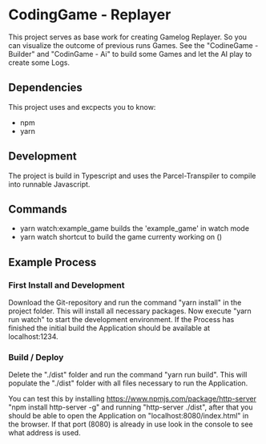 # CodingGame - Replayer

This project serves as base work for creating Gamelog Replayer.
So you can visualize the outcome of previous runs Games.
See the "CodineGame - Builder" and "CodinGame - Ai" to build some Games 
and let the AI play to create some Logs.

## Dependencies

This project uses and excpects you to know:
+ npm 
+ yarn 

## Development

The project is build in Typescript and uses the Parcel-Transpiler to compile into runnable Javascript. 

## Commands

* yarn watch:example_game
    builds the 'example_game' in watch mode
* yarn watch 
    shortcut to build the game currenty working on ()

## Example Process

### First Install and Development

Download the Git-repository and run the command "yarn install" in the project folder.
This will install all necessary packages.
Now execute "yarn run watch" to start the development environment.
If the Process has finished the initial build the Application should be available at localhost:1234.

### Build / Deploy

Delete the "./dist" folder and run the command "yarn run build".
This will populate the "./dist" folder with all files necessary to run the Application.

You can test this by installing https://www.npmjs.com/package/http-server "npm install http-server -g" 
and running "http-server ./dist", after that you should be able to open the Application on "localhost:8080/index.html" in the browser.
If that port (8080) is already in use look in the console to see what address is used.